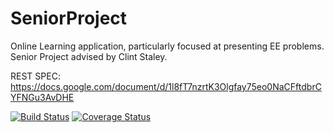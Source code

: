 # SeniorProject
Online Learning application, particularly focused at presenting EE problems. Senior Project advised by Clint Staley. 


REST SPEC: https://docs.google.com/document/d/1l8fT7nzrtK3Olgfay75eo0NaCFftdbrCYFNGu3AvDHE

[![Build Status](https://travis-ci.org/jakep11/SeniorProject.svg?branch=master)](https://travis-ci.org/jakep11/SeniorProject)
[![Coverage Status](https://coveralls.io/repos/github/jakep11/SeniorProject/badge.svg?branch=master)](https://coveralls.io/github/jakep11/SeniorProject?branch=master)
